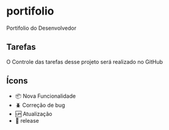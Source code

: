 # portifolio

Portifolio do Desenvolvedor

## Tarefas

O Controle das tarefas desse projeto será realizado no GitHub

## Ícons

- :package: Nova Funcionalidade
- :beetle: Correção de bug
- :up: Atualização
- :checkered_flag: release

